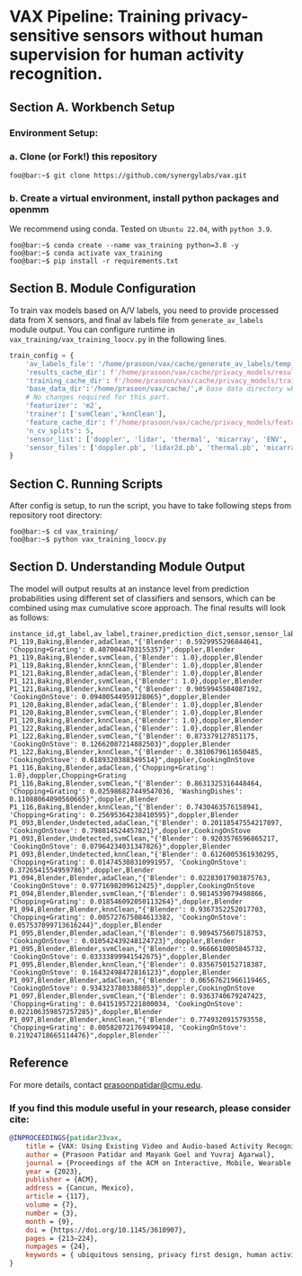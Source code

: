# VAX Pipeline: Training privacy-sensitive sensors without human supervision for human activity recognition.

## Section A. Workbench Setup

### Environment Setup:

### a. Clone (or Fork!) this repository

```shell
foo@bar:~$ git clone https://github.com/synergylabs/vax.git
```

### b. Create a virtual environment, install python packages and openmm

We recommend using conda. Tested on `Ubuntu 22.04`, with `python 3.9`.

```shell
foo@bar:~$ conda create --name vax_training python=3.8 -y
foo@bar:~$ conda activate vax_training
foo@bar:~$ pip install -r requirements.txt
```
## Section B. Module Configuration

To train vax models based on A/V labels, you need to provide processed data from X sensors, and final av labels file from ```generate_av_labels``` module output.
You can configure runtime in ```vax_training/vax_training_loocv.py``` in the following lines.

```python
train_config = {
    'av_labels_file': '/home/prasoon/vax/cache/generate_av_labels/temp_user/final_av_labels.csv', # final_av_labels file
    'results_cache_dir': f'/home/prasoon/vax/cache/privacy_models/results',# cache directory to store prediction results
    'training_cache_dir': f'/home/prasoon/vax/cache/privacy_models/training',# cache directory to store trained models
    'base_data_dir':'/home/prasoon/vax/cache/',# base data directory where user's processed data is present
    # No changes required for this part.
    'featurizer': 'm2',
    'trainer': ['svmClean','knnClean'],
    'feature_cache_dir': f'/home/prasoon/vax/cache/privacy_models/features',
    'n_cv_splits': 5, 
    'sensor_list': ['doppler', 'lidar', 'thermal', 'micarray', 'ENV', 'PIR'],
    'sensor_files': ['doppler.pb', 'lidar2d.pb', 'thermal.pb', 'micarray.pb', 'mites.csv', 'mites.csv'],
}
```

## Section C. Running Scripts

After config is setup, to run the script, you have to take following steps from repository root directory:

```shell
foo@bar:~$ cd vax_training/
foo@bar:~$ python vax_training_loocv.py
```

## Section D. Understanding Module Output

The model will output results at an instance level from prediction probabilities using different set of classifiers and sensors, which can be combined using max cumulative score approach. The final results will look as follows: 

```text
instance_id,gt_label,av_label,trainer,prediction_dict,sensor,sensor_label
P1_119,Baking,Blender,adaClean,"{'Blender': 0.5929955296844641, 'Chopping+Grating': 0.4070044703155357}",doppler,Blender
P1_119,Baking,Blender,svmClean,{'Blender': 1.0},doppler,Blender
P1_119,Baking,Blender,knnClean,{'Blender': 1.0},doppler,Blender
P1_121,Baking,Blender,adaClean,{'Blender': 1.0},doppler,Blender
P1_121,Baking,Blender,svmClean,{'Blender': 1.0},doppler,Blender
P1_121,Baking,Blender,knnClean,"{'Blender': 0.9059945504087192, 'CookingOnStove': 0.09400544959128065}",doppler,Blender
P1_120,Baking,Blender,adaClean,{'Blender': 1.0},doppler,Blender
P1_120,Baking,Blender,svmClean,{'Blender': 1.0},doppler,Blender
P1_120,Baking,Blender,knnClean,{'Blender': 1.0},doppler,Blender
P1_122,Baking,Blender,adaClean,{'Blender': 1.0},doppler,Blender
P1_122,Baking,Blender,svmClean,"{'Blender': 0.873379127851175, 'CookingOnStove': 0.12662087214882503}",doppler,Blender
P1_122,Baking,Blender,knnClean,"{'Blender': 0.3810679611650485, 'CookingOnStove': 0.6189320388349514}",doppler,CookingOnStove
P1_116,Baking,Blender,adaClean,{'Chopping+Grating': 1.0},doppler,Chopping+Grating
P1_116,Baking,Blender,svmClean,"{'Blender': 0.8631325316448464, 'Chopping+Grating': 0.025986827449547036, 'WashingDishes': 0.11088064090560665}",doppler,Blender
P1_116,Baking,Blender,knnClean,"{'Blender': 0.7430463576158941, 'Chopping+Grating': 0.25695364238410595}",doppler,Blender
P1_093,Blender,Undetected,adaClean,"{'Blender': 0.20118547554217897, 'CookingOnStove': 0.798814524457821}",doppler,CookingOnStove
P1_093,Blender,Undetected,svmClean,"{'Blender': 0.9203576596865217, 'CookingOnStove': 0.07964234031347826}",doppler,Blender
P1_093,Blender,Undetected,knnClean,"{'Blender': 0.6126005361930295, 'Chopping+Grating': 0.014745308310991957, 'CookingOnStove': 0.3726541554959786}",doppler,Blender
P1_094,Blender,Blender,adaClean,"{'Blender': 0.02283017903875763, 'CookingOnStove': 0.9771698209612425}",doppler,CookingOnStove
P1_094,Blender,Blender,svmClean,"{'Blender': 0.9814539079498866, 'Chopping+Grating': 0.018546092050113264}",doppler,Blender
P1_094,Blender,Blender,knnClean,"{'Blender': 0.9367352252017703, 'Chopping+Grating': 0.005727675084613382, 'CookingOnStove': 0.057537099713616244}",doppler,Blender
P1_095,Blender,Blender,adaClean,"{'Blender': 0.9894575607518753, 'CookingOnStove': 0.010542439248124723}",doppler,Blender
P1_095,Blender,Blender,svmClean,"{'Blender': 0.9666610005845732, 'CookingOnStove': 0.03333899941542675}",doppler,Blender
P1_095,Blender,Blender,knnClean,"{'Blender': 0.8356750152718387, 'CookingOnStove': 0.16432498472816123}",doppler,Blender
P1_097,Blender,Blender,adaClean,"{'Blender': 0.06567621966119465, 'CookingOnStove': 0.9343237803388053}",doppler,CookingOnStove
P1_097,Blender,Blender,svmClean,"{'Blender': 0.9363740679247423, 'Chopping+Grating': 0.04151957221800034, 'CookingOnStove': 0.022106359857257285}",doppler,Blender
P1_097,Blender,Blender,knnClean,"{'Blender': 0.7749320915793558, 'Chopping+Grating': 0.005820721769499418, 'CookingOnStove': 0.21924718665114476}",doppler,Blender```
```

## Reference
For more details, contact [prasoonpatidar@cmu.edu](prasoonpatidar@cmu.edu).

### If you find this module useful in your research, please consider cite:

```bibtex
@INPROCEEDINGS{patidar23vax,
    title = {VAX: Using Existing Video and Audio-based Activity Recognition Models to Bootstrap Privacy-Sensitive Sensors},
    author = {Prasoon Patidar and Mayank Goel and Yuvraj Agarwal},
    journal = {Proceedings of the ACM on Interactive, Mobile, Wearable and Ubiquitous Technologies}
    year = {2023},
    publisher = {ACM},
    address = {Cancun, Mexico},
    article = {117},
    volume = {7},
    number = {3},
    month = {9},
    doi = {https://doi.org/10.1145/3610907},
    pages = {213–224},
    numpages = {24},
    keywords = { ubiquitous sensing, privacy first design, human activity recognition},
}
```
